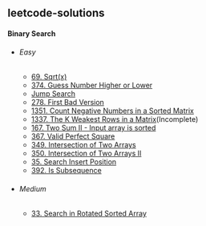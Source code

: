 ## leetcode-solutions

#### Binary Search
- ###### Easy
    - [69. Sqrt(x)](https://github.com/ankithans/leetcode-solutions/blob/main/Binary%20Search/69.%20Sqrt(x).cpp)
    - [374. Guess Number Higher or Lower](https://github.com/ankithans/leetcode-solutions/blob/main/Binary%20Search/374.%20Guess%20Number%20Higher%20or%20Lower.cpp)
    - [Jump Search](https://github.com/ankithans/leetcode-solutions/blob/main/Binary%20Search/Jump%20Search.cpp)
    - [278. First Bad Version](https://github.com/ankithans/leetcode-solutions/blob/main/Binary%20Search/278.%20First%20Bad%20Version.cpp)
    - [1351. Count Negative Numbers in a Sorted Matrix](https://github.com/ankithans/leetcode-solutions/blob/main/Binary%20Search/1351.%20Count%20Negative%20Numbers%20in%20a%20Sorted%20Matrix.cpp)
    - [1337. The K Weakest Rows in a Matrix](https://github.com/ankithans/leetcode-solutions/blob/main/Binary%20Search/1337.%20The%20K%20Weakest%20Rows%20in%20a%20Matrix.cpp)(Incomplete)
    - [167. Two Sum II - Input array is sorted](https://github.com/ankithans/leetcode-solutions/blob/main/Binary%20Search/167.%20Two%20Sum%20II%20-%20Input%20array%20is%20sorted.cpp)
    - [367. Valid Perfect Square](https://github.com/ankithans/leetcode-solutions/blob/main/Binary%20Search/367.%20Valid%20Perfect%20Square.cpp)
    - [349. Intersection of Two Arrays]()
    - [350. Intersection of Two Arrays II]()
    - [35. Search Insert Position]()
    - [392. Is Subsequence]()

- ###### Medium
    - [33. Search in Rotated Sorted Array](https://github.com/ankithans/leetcode-solutions/blob/main/Binary%20Search/33.%20Search%20in%20Rotated%20Sorted%20Array.cpp)
    
